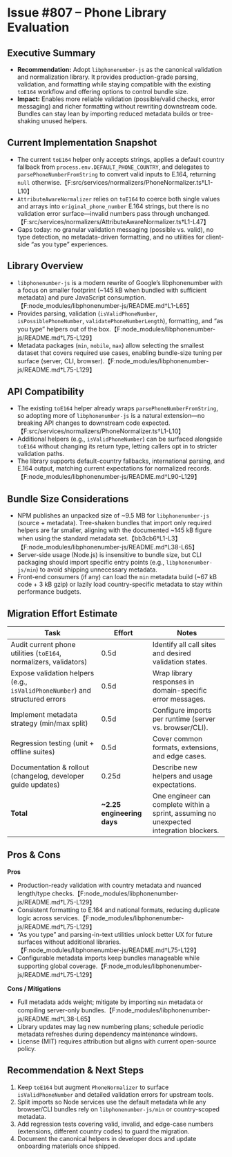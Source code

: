 # Issue #807 – Phone Library Evaluation

## Executive Summary

- **Recommendation:** Adopt `libphonenumber-js` as the canonical validation and normalization library. It provides production-grade parsing, validation, and formatting while staying compatible with the existing `toE164` workflow and offering options to control bundle size.
- **Impact:** Enables more reliable validation (possible/valid checks, error messaging) and richer formatting without rewriting downstream code. Bundles can stay lean by importing reduced metadata builds or tree-shaking unused helpers.

## Current Implementation Snapshot

- The current `toE164` helper only accepts strings, applies a default country fallback from `process.env.DEFAULT_PHONE_COUNTRY`, and delegates to `parsePhoneNumberFromString` to convert valid inputs to E.164, returning `null` otherwise.【F:src/services/normalizers/PhoneNormalizer.ts†L1-L10】
- `AttributeAwareNormalizer` relies on `toE164` to coerce both single values and arrays into `original_phone_number` E.164 strings, but there is no validation error surface—invalid numbers pass through unchanged.【F:src/services/normalizers/AttributeAwareNormalizer.ts†L1-L47】
- Gaps today: no granular validation messaging (possible vs. valid), no type detection, no metadata-driven formatting, and no utilities for client-side “as you type” experiences.

## Library Overview

- `libphonenumber-js` is a modern rewrite of Google’s libphonenumber with a focus on smaller footprint (~145 kB when bundled with sufficient metadata) and pure JavaScript consumption.【F:node_modules/libphonenumber-js/README.md†L1-L65】
- Provides parsing, validation (`isValidPhoneNumber`, `isPossiblePhoneNumber`, `validatePhoneNumberLength`), formatting, and “as you type” helpers out of the box.【F:node_modules/libphonenumber-js/README.md†L75-L129】
- Metadata packages (`min`, `mobile`, `max`) allow selecting the smallest dataset that covers required use cases, enabling bundle-size tuning per surface (server, CLI, browser).【F:node_modules/libphonenumber-js/README.md†L75-L129】

## API Compatibility

- The existing `toE164` helper already wraps `parsePhoneNumberFromString`, so adopting more of `libphonenumber-js` is a natural extension—no breaking API changes to downstream code expected.【F:src/services/normalizers/PhoneNormalizer.ts†L1-L10】
- Additional helpers (e.g., `isValidPhoneNumber`) can be surfaced alongside `toE164` without changing its return type, letting callers opt in to stricter validation paths.
- The library supports default-country fallbacks, international parsing, and E.164 output, matching current expectations for normalized records.【F:node_modules/libphonenumber-js/README.md†L90-L129】

## Bundle Size Considerations

- NPM publishes an unpacked size of ~9.5 MB for `libphonenumber-js` (source + metadata). Tree-shaken bundles that import only required helpers are far smaller, aligning with the documented ~145 kB figure when using the standard metadata set.【bb3cb6†L1-L3】【F:node_modules/libphonenumber-js/README.md†L38-L65】
- Server-side usage (Node.js) is insensitive to bundle size, but CLI packaging should import specific entry points (e.g., `libphonenumber-js/min`) to avoid shipping unnecessary metadata.
- Front-end consumers (if any) can load the `min` metadata build (~67 kB code + 3 kB gzip) or lazily load country-specific metadata to stay within performance budgets.

## Migration Effort Estimate

| Task                                                                         | Effort                     | Notes                                                                                   |
| ---------------------------------------------------------------------------- | -------------------------- | --------------------------------------------------------------------------------------- |
| Audit current phone utilities (`toE164`, normalizers, validators)            | 0.5d                       | Identify all call sites and desired validation states.                                  |
| Expose validation helpers (e.g., `isValidPhoneNumber`) and structured errors | 0.5d                       | Wrap library responses in domain-specific error messages.                               |
| Implement metadata strategy (min/max split)                                  | 0.5d                       | Configure imports per runtime (server vs. browser/CLI).                                 |
| Regression testing (unit + offline suites)                                   | 0.5d                       | Cover common formats, extensions, and edge cases.                                       |
| Documentation & rollout (changelog, developer guide updates)                 | 0.25d                      | Describe new helpers and usage expectations.                                            |
| **Total**                                                                    | **~2.25 engineering days** | One engineer can complete within a sprint, assuming no unexpected integration blockers. |

## Pros & Cons

**Pros**

- Production-ready validation with country metadata and nuanced length/type checks.【F:node_modules/libphonenumber-js/README.md†L75-L129】
- Consistent formatting to E.164 and national formats, reducing duplicate logic across services.【F:node_modules/libphonenumber-js/README.md†L75-L129】
- “As you type” and parsing-in-text utilities unlock better UX for future surfaces without additional libraries.【F:node_modules/libphonenumber-js/README.md†L75-L129】
- Configurable metadata imports keep bundles manageable while supporting global coverage.【F:node_modules/libphonenumber-js/README.md†L75-L129】

**Cons / Mitigations**

- Full metadata adds weight; mitigate by importing `min` metadata or compiling server-only bundles.【F:node_modules/libphonenumber-js/README.md†L38-L65】
- Library updates may lag new numbering plans; schedule periodic metadata refreshes during dependency maintenance windows.
- License (MIT) requires attribution but aligns with current open-source policy.

## Recommendation & Next Steps

1. Keep `toE164` but augment `PhoneNormalizer` to surface `isValidPhoneNumber` and detailed validation errors for upstream tools.
2. Split imports so Node services use the default metadata while any browser/CLI bundles rely on `libphonenumber-js/min` or country-scoped metadata.
3. Add regression tests covering valid, invalid, and edge-case numbers (extensions, different country codes) to guard the migration.
4. Document the canonical helpers in developer docs and update onboarding materials once shipped.
